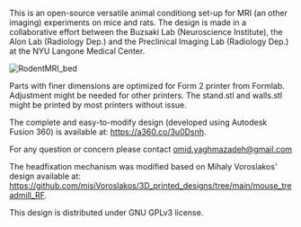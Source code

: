 This is an open-source versatile animal conditiong set-up for MRI (an other imaging) experiments on mice and rats. 
The design is made in a collaborative effort between the Buzsaki Lab (Neuroscience Institute), the Alon Lab (Radiology Dep.) and the Preclinical Imaging Lab (Radiology Dep.) at the NYU Langone Medical Center.

![RodentMRI_bed](https://user-images.githubusercontent.com/32208791/169139475-5042117c-0726-4fa8-8aa3-01f766d68fce.png)


Parts with finer dimensions are optimized for Form 2 printer from Formlab. Adjustment might be needed for other printers.
The stand.stl and walls.stl might be printed by most printers without issue.

The complete and easy-to-modify design (developed using Autodesk Fusion 360) is available at: https://a360.co/3u0Dsnh. 

For any question or concern please contact omid.yaghmazadeh@gmail.com

The headfixation mechanism was modified based on Mihaly Voroslakos' design available at:
https://github.com/misiVoroslakos/3D_printed_designs/tree/main/mouse_treadmill_RF.

This design is distributed under GNU GPLv3 license.
